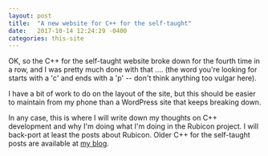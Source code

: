 ```yaml
---
layout: post
title:  "A new website for C++ for the self-taught"
date:   2017-10-14 12:24:29 -0400
categories: this-site
---
```

OK, so the C++ for the self-taught website broke down for the fourth time in a row, and I was pretty much done with that .... (the word you're looking for starts with a 'c' and ends with a 'p' -- don't think anything too vulgar here).

I have a bit of work to do on the layout of the site, but this should be easier to maintain from my phone than a WordPress site that keeps breaking down.

In any case, this is where I will write down my thoughts on C++ development and why I'm doing what I'm doing in the Rubicon project. I will back-port at least the posts about Rubicon. Older C++ for the self-taught posts are available at [my blog](http://rlc.vlinder.ca).

